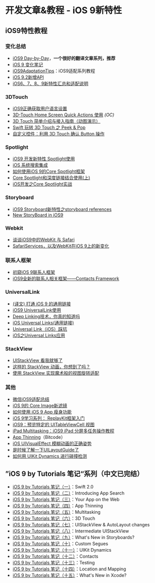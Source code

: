# 开发文章&教程 - iOS 9新特性
## iOS9特性教程
### 变化总结
- [iOS9 Day-by-Day][1]，**一个很好的翻译文章系列，推荐**
- [iOS 9 变化笔记][2]
- [iOS9AdaptationTips][3]：iOS9适配系列教程
- [iOS 9.2新增API][4]
- [iOS6、7、8、9新特性汇总和适配说明][5]

### 3DTouch
- [iOS9正确获取用户语言设置][6]
- [3D-Touch Home Screen Quick Actions 使用][7] *(OC)*
- [3D Touch 简单介绍与接入指南（动图演示）][8]
- [Swift 玩转 3D Touch 之 Peek & Pop][9]
- [自定义控件：利用 3D Touch 确认 Button 操作][10]

### Spotlight
- [iOS9 开发新特性 Spotlight使用][11]
- [iOS 系统搜索集成][12]
- [如何使用iOS 9的Core Spotlight框架][13]
- [Core Spotlight和深度链接结合使用(上)][14]
- [iOS开发之Core Spotlight实战][15]

### Storyboard
- [iOS9 Storyboard新特性之storyboard references][16]
- [New StoryBoard in iOS9][17]

### Webkit
- [谈谈iOS9中的WebKit 与 Safari][18]
- [SafariServices，以及WebKit在iOS 9上的新变化][19]

### 联系人框架
- [初窥iOS 9联系人框架][20]
- [iOS9全新的联系人相关框架——Contacts Framework][21]

### UniversalLink
- [(译文) 打通 iOS 9 的通用链接][22]
- [iOS9 UniversalLink使用][23]
- [Deep Linking技术，你真的知道吗][24]
- [iOS  Universal Links(通用链接)][25]
- [Universal Link（iOS）踩坑][26]
- [iOS之Universal Links应用][27]

### StackView
- [UIStackView 看我就够了][28]
- [这样的 StackView 动画，你想到了吗？][29]
- [使用 StackView 实现魔术般的视图旋转适配][30]

### 其他
- [微信iOS9适配总结][31]
- [iOS 9的 Core Image新滤镜][32]
- [如何使用 iOS 9 App 瘦身功能][33]
- [iOS 9学习系列： ReplayKit框架入门][34]
- [iOS9：预览特定的 UITableViewCell 视图][35]
- [iPad Multitasking：iOS9 iPad 分屏多任务操作教程][36]
- [App Thinning][37]（Bitcode）
- [iOS UIVisualEffect 模糊动画的正确姿势][38]
- [是时候了解一下UILayoutGuide了][39]
- [如何用 UIKit Dynamics 进行碰撞检测][40]

## ”iOS 9 by Tutorials 笔记“系列（中文已完结）
- [iOS 9 by Tutorials 笔记（一）][41]：Swift 2.0
- [iOS 9 by Tutorials 笔记（二）][42]：Introducing App Search
- [iOS 9 by Tutorials 笔记（三）][43]：Your App on the Web
- [iOS 9 by Tutorials 笔记（四）][44]：App Thinning
- [iOS 9 by Tutorials 笔记（五）][45]：Multitasking
- [iOS 9 by Tutorials 笔记（六）][46]：3D Touch
- [iOS 9 by Tutorials 笔记（七）][47]：UIStackView & AutoLayout changes 
- [iOS 9 by Tutorials 笔记（八）][48]：Intermediate UIStackView
- [iOS 9 by Tutorials 笔记（九）][49]：What's New in Storyboards?
- [iOS 9 by Tutorials 笔记（十）][50]：Custom Segues
- [iOS 9 by Tutorials 笔记（十一）][51]：UIKit Dynamics
- [iOS 9 by Tutorials 笔记（十二）][52]：Contacts
- [iOS 9 by Tutorials 笔记（十三）][53]：Testing
- [iOS 9 by Tutorials 笔记（十四）][54]：Location and Mapping
- [iOS 9 by Tutorials 笔记（十五）][55]：What's New in Xcode?

[1]:	http://www.jianshu.com/p/3768b9c65974
[2]:	http://segmentfault.com/a/1190000003794595
[3]:	https://github.com/ChenYilong/iOS9AdaptationTips "iOS9AdaptationTips"
[4]:	http://www.cnblogs.com/salam/p/5146942.html "iOS 9.2新增API"
[5]:	http://www.jianshu.com/p/fe9b542392e4 "iOS6、7、8、9新特性汇总和适配说明"
[6]:	http://blog.yourtion.com/get-current-language-on-ios9.html
[7]:	http://www.cnblogs.com/wb145230/p/4936596.html "3D-Touch Home Screen Quick Actions 使用"
[8]:	http://www.jianshu.com/p/dd86f7ca3b8a "3D Touch 简单介绍与接入指南（动图演示）"
[9]:	http://www.cnblogs.com/Ray-liang/p/4983592.html "Swift 玩转 3D Touch 之 Peek & Pop"
[10]:	http://swift.gg/2017/03/20/custom-controls-3d-touch-confirm/ "自定义控件：利用 3D Touch 确认 Button 操作"
[11]:	http://www.cnblogs.com/jgCho/p/4961435.html "iOS9 开发新特性 Spotlight使用"
[12]:	https://realm.io/cn/news/jack-nutting-search-api-ios/ "iOS 系统搜索集成"
[13]:	http://www.cocoachina.com/ios/20160128/15163.html
[14]:	http://www.cocoachina.com/ios/20160725/17163.html
[15]:	http://www.jianshu.com/p/b55172f0767b "iOS开发之Core Spotlight实战"
[16]:	http://www.lvesli.com/?p=356 "iOS9 Storyboard新特性之storyboard references"
[17]:	http://segmentfault.com/a/1190000003957293 "New StoryBoard in iOS9"
[18]:	http://www.cnblogs.com/Ray-liang/p/4961702.html "谈谈iOS9中的WebKit 与 Safari"
[19]:	http://www.hotobear.com/?p=1031 "SafariServices，以及WebKit在iOS 9上的新变化"
[20]:	http://www.cocoachina.com/ios/20151111/14077.html
[21]:	http://www.cnblogs.com/allencelee/p/5604048.html "iOS9全新的联系人相关框架——Contacts Framework"
[22]:	http://amonxu.com/2015/08/18/2015-08-18-Breaking-down-iOS9-Universal-Links/ "(译文) 打通 iOS 9 的通用链接"
[23]:	http://www.cocoachina.com/ios/20160719/17108.html
[24]:	http://www.cocoachina.com/ios/20160722/17144.html
[25]:	https://yohunl.com/ios-universal-links-tong-yong-lian-jie/ "iOS  Universal Links(通用链接)"
[26]:	http://davidleee.com/2017/01/04/universal-link-problems/ "Universal Link（iOS）踩坑"
[27]:	http://www.jianshu.com/p/3ba4bb4b03d3 "iOS之Universal Links应用"
[28]:	http://www.jianshu.com/p/ed981a87080b "UIStackView 看我就够了"
[29]:	http://swift.gg/2016/08/10/button-animation-stackview/ "这样的 StackView 动画，你想到了吗？"
[30]:	http://swift.gg/2016/08/09/magical-view-rotation-with-stackview/ "使用 StackView 实现魔术般的视图旋转适配"
[31]:	http://mp.weixin.qq.com/s?__biz=MzAwNDY1ODY2OQ==&mid=400069917&idx=1&sn=ac651a2ba788980fb6730dc0c322293c&scene=0#rd
[32]:	http://www.cocoachina.com/ios/20151118/14253.html
[33]:	http://swift.gg/2016/01/07/app-thinning-appcoda/ "如何使用 iOS 9 App 瘦身功能"
[34]:	http://www.cocoachina.com/ios/20160318/15716.html
[35]:	http://swift.gg/2016/04/12/peek-pop-view-inside-tableviewcell/ "iOS9：预览特定的 UITableViewCell 视图"
[36]:	http://segmentfault.com/a/1190000003794618 "iPad Multitasking：iOS9 iPad 分屏多任务操作教程"
[37]:	http://www.cnblogs.com/jvan/p/5473312.html "App Thinning"
[38]:	http://www.jianshu.com/p/97597719f0fa "iOS UIVisualEffect 模糊动画的正确姿势"
[39]:	http://www.jianshu.com/p/b5c3e0482f29
[40]:	http://swift.gg/2017/09/06/collision-detection-uikit-dynamics-ios-tutorial-ios10/ "如何用 UIKit Dynamics 进行碰撞检测"
[41]:	http://chengway.in/ios-9-by-tutorials-bi-ji/ "iOS 9 by Tutorials 笔记（一）"
[42]:	http://chengway.in/ios-9-by-tutorials-bi-ji-er/ "iOS 9 by Tutorials 笔记（二）"
[43]:	http://chengway.in/ios-9-by-tutorials-bi-ji-san/ "iOS 9 by Tutorials 笔记（三）"
[44]:	http://chengway.in/ios-9-by-tutorials-bi-ji-si/ "iOS 9 by Tutorials 笔记（四）"
[45]:	http://chengway.in/ios-9-by-tutorials-bi-ji-wu/ "iOS 9 by Tutorials 笔记（五）"
[46]:	http://chengway.in/ios-9-by-tutorials-bi-ji-liu/ "iOS 9 by Tutorials 笔记（六）"
[47]:	http://chengway.in/ios-9-by-tutorials-bi-ji-qi/ "iOS 9 by Tutorials 笔记（七）"
[48]:	http://chengway.in/ios-9-by-tutorials-bi-ji-ba/ "iOS 9 by Tutorials 笔记（八）"
[49]:	http://chengway.in/ios-9-by-tutorials-bi-ji-jiu/ "iOS 9 by Tutorials 笔记（九）"
[50]:	http://chengway.in/ios-9-by-tutorials-bi-ji-shi/ "iOS 9 by Tutorials 笔记（十）"
[51]:	http://chengway.in/ios-9-by-tutorials-bi-ji-shi-yi/ "iOS 9 by Tutorials 笔记（十一）"
[52]:	http://chengway.in/ios-9-by-tutorials-bi-ji-shi-er/ "iOS 9 by Tutorials 笔记（十二）"
[53]:	http://chengway.in/ios-9-by-tutorials-bi-ji-shi-san/ "iOS 9 by Tutorials 笔记（十三）"
[54]:	http://chengway.in/ios-9-by-tutorials-bi-ji-shi-si/ "iOS 9 by Tutorials 笔记（十四）"
[55]:	http://chengway.in/ios-9-by-tutorials-bi-ji-shi-wu/ "iOS 9 by Tutorials 笔记（十五）"